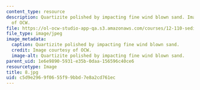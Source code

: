 ```yaml
---
content_type: resource
description: Quartizite polished by impacting fine wind blown sand. Image courtesy
  of OCW.
file: https://ol-ocw-studio-app-qa.s3.amazonaws.com/courses/12-110-sedimentary-geology-fall-2004/c5d9e2969f0655f99bbd7e8a2cd761ec_8.jpg
file_type: image/jpeg
image_metadata:
  caption: Quartizite polished by impacting fine wind blown sand.
  credit: Image courtesy of OCW.
  image-alt: Quartizite polished by impacting fine wind blown sand.
parent_uid: 1e6e9890-5931-e35b-0daa-156596c40ce6
resourcetype: Image
title: 8.jpg
uid: c5d9e296-9f06-55f9-9bbd-7e8a2cd761ec
---
```

